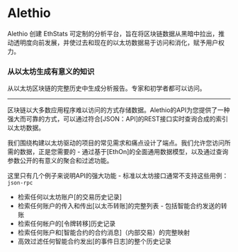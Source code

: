 # Alethio

Alethio 创建 EthStats 可定制的分析平台，旨在将区块链数据从黑暗中拉出，推动透明度向前发展，并使过去和现在的以太坊数据易于访问和消化，赋予用户权力。

### ‎从以太坊生成有意义的知识‎

‎从以太坊区块链的完整历史中生成分析报告。专家和初学者都可以访问。‎

---

区块链以大多数应用程序难以访问的方式存储数据。Alethio的API为您提供了一种强大而可靠的方式，可以通过符合[JSON：API]的REST接口实时查询合成的索引以太坊数据。

我们围绕构建以太坊驱动的项目的常见需求和痛点设计了端点。我们允许您访问所需的数据，正是您需要的 - 通过基于[EthOn]的全面通用数据模型，以及通过查询参数公开的有意义的聚合和过滤功能。

这里只有几个例子来说明API的强大功能 - 标准以太坊接口通常不支持这些用例：`json-rpc`

- 检索任何以太坊账户[的交易历史记录]
- 检索任何账户的传入和传出[以太币转账]的完整列表 - 包括智能合约发送的转账
- 检索任何帐户的[令牌转移]历史记录
- 检索任何账户和[智能合约的合约消息]（内部交易）的完整映射
- 高效过滤任何智能合约发出[的事件日志]的整个历史记录


